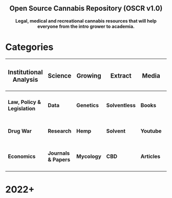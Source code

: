 ## <div align="center">Open Source Cannabis Repository (OSCR v1.0) </div>

**<div align="center">Legal, medical and recreational cannabis resources that will help everyone from the intro grower to academia.</div>**

<h1> Categories </h1>

<div align="center">
  
| <h3> Institutional Analysis | <h3>Science</h3> | <h3>Growing</h3> | <h3>Extract</h3> | <h3>Media</h3> | <h3>General</h3> |
|                      ------ |           ------ |           ------ |           ------ |         ------ |           ------ |
|<h4> Law, Policy & Legislation |        <h4> Data |    <h4> Genetics | <h4> Solventless |     <h4> Books |     <h4> Archive | 
|<h4> Drug War |    <h4> Research |        <h4> Hemp |     <h4> Solvent |   <h4> Youtube |   <h4> Companies |
|<h4> Economics | <h4> Journals & Papers |    <h4> Mycology |         <h4> CBD |  <h4> Articles |        <h4> Shop |
                           
</div>


<h1> 2022+ </h1>
